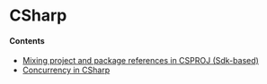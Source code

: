 # CSharp

#### Contents
- [Mixing project and package references in CSPROJ (Sdk-based)](/languages/csharp/mixing-project-and-package-references-in-csproj)
- [Concurrency in CSharp    ](/languages/csharp/concurrency-in-csharp)